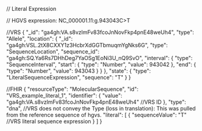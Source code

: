 // Literal Expression

// HGVS expression: NC_000001.11:g.943043C>T

//VRS
{
	"_id": "ga4gh:VA.s8vzlmFv83fcoJnNovFkp4pnE48weUh4",
	"type": "Allele",
	"location": {
		"_id": "ga4gh:VSL.2tX8CXXY1z3HcbrXdGGTbmuqmYgNks6G",
		"type": "SequenceLocation",
		"sequence_id": "ga4gh:SQ.Ya6Rs7DHhDeg7YaOSg1EoNi3U_nQ9SvO",
		"interval": {
			"type": "SequenceInterval",
			"start": {
				"type": "Number",
				"value": 943042
			},
			"end": {
				"type": "Number",
				"value": 943043
			}
		}
	},
	"state": {
		"type": "LiteralSequenceExpression",
		"sequence": "T"
	}
}

//FHIR
{
	"resourceType": "MolecularSequence",
	"id": "VRS_example_literal_1",
	"identifier": {
		"value": "ga4gh:VA.s8vzlmFv83fcoJnNovFkp4pnE48weUh4" //VRS ID
	},
	"type": "dna", //VRS does not convey the Type (loss in translation): This was pulled from the reference sequence of hgvs.
	"literal": [
		{
			"sequenceValue": "T" //VRS literal sequence expression 
		}
	]
}